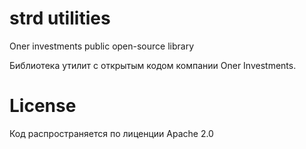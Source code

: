 # strd utilities
Oner investments public open-source library

Библиотека утилит с открытым кодом компании Oner Investments.

# License
Код распространяется по лиценции Apache 2.0